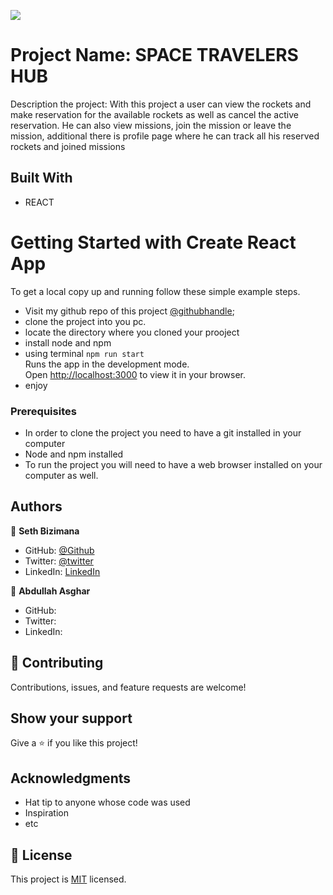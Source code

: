 ![](https://img.shields.io/badge/Microverse-blueviolet)

# Project Name: SPACE TRAVELERS HUB

 Description the project: With this project a user can view the rockets and make reservation for the available rockets as well as cancel the active reservation. He can also view missions, join the mission or leave the mission, additional there is profile page where he can track all his reserved rockets and joined missions
 
## Built With

- REACT

# Getting Started with Create React App
To get a local copy up and running follow these simple example steps.
- Visit my github repo of this project [@githubhandle](https://github.com/Sevenpros/space-travelers-hub);
- clone the project into you pc.
- locate the directory where you cloned your prooject
- install node and npm
- using terminal ```npm run start ```  
Runs the app in the development mode.\
Open [http://localhost:3000](http://localhost:3000) to view it in your browser.
- enjoy 

### Prerequisites
- In order to clone the project you need to have a git installed in your computer
- Node and npm installed
- To run the project you will need to have a web browser installed on your computer as well.

## Authors

👤 **Seth Bizimana**

- GitHub: [@Github](https://github.com/Sevenpros)
- Twitter: [@twitter](https://twitter.com/BizimanaSeth)
- LinkedIn: [LinkedIn](https://www.linkedin.com/in/seth-bizimana-2a0624189)

👤 **Abdullah Asghar**

- GitHub: 
- Twitter: 
- LinkedIn: 
## 🤝 Contributing

Contributions, issues, and feature requests are welcome!

## Show your support

Give a ⭐️ if you like this project!

## Acknowledgments

- Hat tip to anyone whose code was used
- Inspiration
- etc

## 📝 License

This project is [MIT](./MIT.md) licensed.
